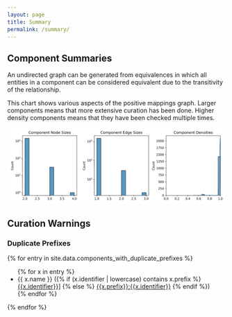 ```yaml
---
layout: page
title: Summary
permalink: /summary/
---
```


## Component Summaries

An undirected graph can be generated from equivalences in which all entities in a component can be considered equivalent
due to the transitivity of the relationship.

This chart shows various aspects of the positive mappings graph. Larger components means that more extensive curation
has been done. Higher density components means that they have been checked multiple times.

<img src="https://raw.githubusercontent.com/biomappings/biomappings/master/docs/img/components.png" alt="Comparison"/>

## Curation Warnings

### Duplicate Prefixes

{% for entry in site.data.components_with_duplicate_prefixes %}
    <p><ul>
    {% for x in entry %}
        <li>
        {{ x.name }}
        ({% if (x.identifier | lowercase) contains x.prefix %}
        <a href="https://identifiers.org/{{x.identifier}}">{{x.identifier}}]</a>
        {% else %}
        <a href="https://identifiers.org/{{x.prefix}}:{{x.identifier}}">{{x.prefix}}:{{x.identifier}}</a>
        {% endif %})
        </li>
    {% endfor %}
    </ul></p>
{% endfor %}
